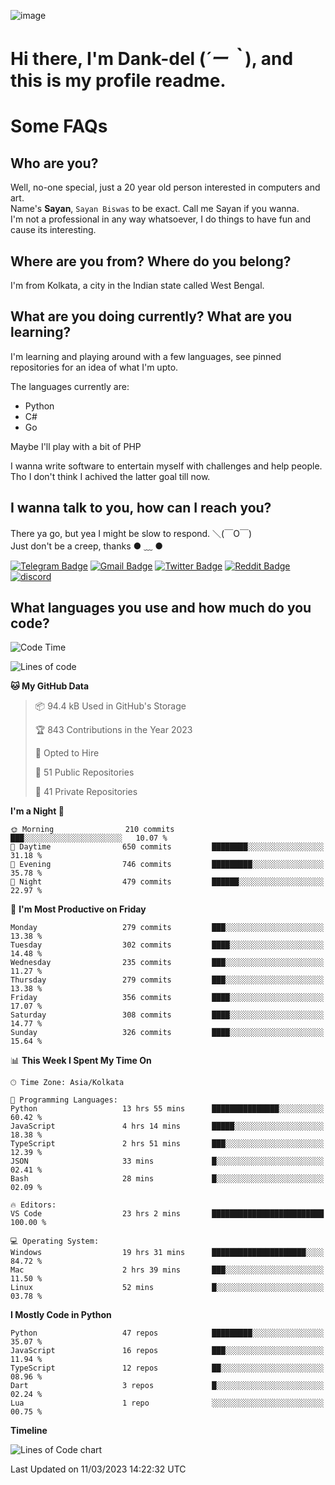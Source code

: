 ![image](https://user-images.githubusercontent.com/63096193/125182844-29f20800-e22f-11eb-8dc9-b0f2d29647bb.png)

# **Hi there, I'm Dank-del (*´ー｀*), and this is my profile readme.**
<!--  [![Profile views](https://gpvc.arturio.dev/dank-del)](https://github.com/dank-del) -->
# Some FAQs

## **Who are you?**

Well, no-one special, just a 20 year old person interested in computers and art. \
Name's **Sayan**, `Sayan Biswas` to be exact. Call me Sayan if you wanna. \
I'm not a professional in any way whatsoever, I do things to have fun and cause its interesting.

## **Where are you from? Where do you belong?**

I'm from Kolkata, a city in the Indian state called West Bengal.

## **What are you doing currently? What are you learning?**

I'm learning and playing around with a few languages, see pinned repositories for an idea of what I'm upto.

The languages currently are:

- Python
- C#
- Go

Maybe I'll play with a bit of PHP

I wanna write software to entertain myself with challenges and help people. \
Tho I don't think I achived the latter goal till now.

<!--## **Eww, I see a weeb profile.**

Can't help it, it's the best way to hide my face on this account
> Why do people hate weebs .-.

## **Cool, what more interests you?**

My interests are quite, weird. They're scattered all over the place. \
I've been fascinated by music and have studied it since the age of 6, I've performed on stage and on air but yeah now I've been away from that. I specialize in key instruments. \
Another thing that interests me is Media Production, aka, working with audio, video and broadcasting media.

> I just like art in general. also feeds the reason of me being obsessed with Japanese drawings (⋟ ﹏ ⋞)-->

## **I wanna talk to you, how can I reach you?**

There ya go, but yea I might be slow to respond. ＼(￣O￣) \
Just don't be a creep, thanks ● ﹏ ●

[![Telegram Badge](https://img.shields.io/badge/-dank_as_fuck-1ca0f1?style=flat-square&logo=telegram&logoColor=white&link=https://t.me/dank_as_fuck)](https://t.me/dank_as_fuck)
[![Gmail Badge](https://img.shields.io/badge/-sayan@asia.com-c14438?style=flat-square&logo=Gmail&logoColor=white&link=mailto:sayan@asia.com)](mailto:sayan@asia.com)
[![Twitter Badge](https://img.shields.io/twitter/follow/TheDankDel?style=social)](https://twitter.com/TheDankDel)
[![Reddit Badge](https://img.shields.io/reddit/user-karma/combined/dank_as_fuck_?style=social)](https://www.reddit.com/user/dank_as_fuck_/)
[![discord](https://discord-md-badge.vercel.app/api/shield/506536929152466945?style=social)](https://discordapp.com/users/506536929152466945)

## **What languages you use and how much do you code?**

<!--START_SECTION:waka-->
![Code Time](http://img.shields.io/badge/Code%20Time-1%2C115%20hrs%205%20mins-blue)

![Lines of code](https://img.shields.io/badge/From%20Hello%20World%20I%27ve%20Written-2.4%20million%20lines%20of%20code-blue)

**🐱 My GitHub Data** 

> 📦 94.4 kB Used in GitHub's Storage 
 > 
> 🏆 843 Contributions in the Year 2023
 > 
> 💼 Opted to Hire
 > 
> 📜 51 Public Repositories 
 > 
> 🔑 41 Private Repositories 
 > 
**I'm a Night 🦉** 

```text
🌞 Morning                210 commits         ███░░░░░░░░░░░░░░░░░░░░░░   10.07 % 
🌆 Daytime                650 commits         ████████░░░░░░░░░░░░░░░░░   31.18 % 
🌃 Evening                746 commits         █████████░░░░░░░░░░░░░░░░   35.78 % 
🌙 Night                  479 commits         ██████░░░░░░░░░░░░░░░░░░░   22.97 % 
```
📅 **I'm Most Productive on Friday** 

```text
Monday                   279 commits         ███░░░░░░░░░░░░░░░░░░░░░░   13.38 % 
Tuesday                  302 commits         ████░░░░░░░░░░░░░░░░░░░░░   14.48 % 
Wednesday                235 commits         ███░░░░░░░░░░░░░░░░░░░░░░   11.27 % 
Thursday                 279 commits         ███░░░░░░░░░░░░░░░░░░░░░░   13.38 % 
Friday                   356 commits         ████░░░░░░░░░░░░░░░░░░░░░   17.07 % 
Saturday                 308 commits         ████░░░░░░░░░░░░░░░░░░░░░   14.77 % 
Sunday                   326 commits         ████░░░░░░░░░░░░░░░░░░░░░   15.64 % 
```


📊 **This Week I Spent My Time On** 

```text
🕑︎ Time Zone: Asia/Kolkata

💬 Programming Languages: 
Python                   13 hrs 55 mins      ███████████████░░░░░░░░░░   60.42 % 
JavaScript               4 hrs 14 mins       █████░░░░░░░░░░░░░░░░░░░░   18.38 % 
TypeScript               2 hrs 51 mins       ███░░░░░░░░░░░░░░░░░░░░░░   12.39 % 
JSON                     33 mins             █░░░░░░░░░░░░░░░░░░░░░░░░   02.41 % 
Bash                     28 mins             █░░░░░░░░░░░░░░░░░░░░░░░░   02.09 % 

🔥 Editors: 
VS Code                  23 hrs 2 mins       █████████████████████████   100.00 % 

💻 Operating System: 
Windows                  19 hrs 31 mins      █████████████████████░░░░   84.72 % 
Mac                      2 hrs 39 mins       ███░░░░░░░░░░░░░░░░░░░░░░   11.50 % 
Linux                    52 mins             █░░░░░░░░░░░░░░░░░░░░░░░░   03.78 % 
```

**I Mostly Code in Python** 

```text
Python                   47 repos            █████████░░░░░░░░░░░░░░░░   35.07 % 
JavaScript               16 repos            ███░░░░░░░░░░░░░░░░░░░░░░   11.94 % 
TypeScript               12 repos            ██░░░░░░░░░░░░░░░░░░░░░░░   08.96 % 
Dart                     3 repos             █░░░░░░░░░░░░░░░░░░░░░░░░   02.24 % 
Lua                      1 repo              ░░░░░░░░░░░░░░░░░░░░░░░░░   00.75 % 
```



**Timeline**

![Lines of Code chart](https://raw.githubusercontent.com/Dank-del/Dank-del/main/assets/bar_graph.png)


 Last Updated on 11/03/2023 14:22:32 UTC
<!--END_SECTION:waka-->

<!--## **Can I stalk your spotify?**

Um sure.

![OwO Spotify](https://spotify-recently-played-readme.vercel.app/api?user=31fdrsslnr7nvq4ytqwtw7c4rxfm&count=5)-->
